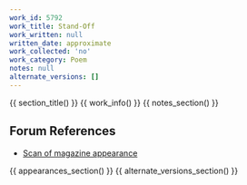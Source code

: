 ```yaml
---
work_id: 5792
work_title: Stand-Off
work_written: null
written_date: approximate
work_collected: 'no'
work_category: Poem
notes: null
alternate_versions: []
---
```


{{ section_title() }}
{{ work_info() }}
{{ notes_section() }}
## Forum References
- [Scan of magazine appearance](https://bukowskiforum.com/threads/6-new-poems-the-movement-symphony-3-etc-chiron-review-the-kindred-spirit-no-16-p-10-11-summer-1988.12771/)

{{ appearances_section() }}
{{ alternate_versions_section() }}